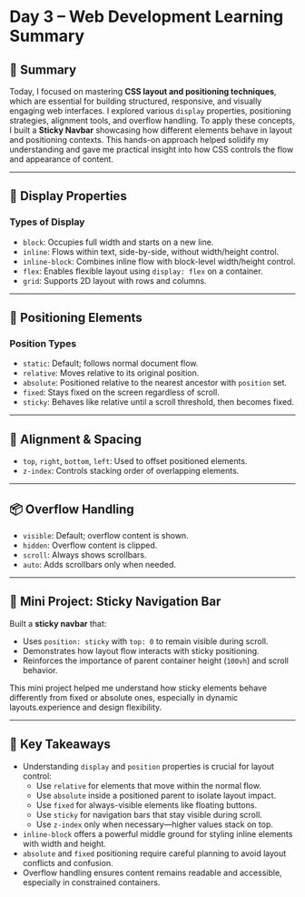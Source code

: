 # Day 3 – Web Development Learning Summary

## 📝 Summary
Today, I focused on mastering **CSS layout and positioning techniques**, which are essential for building structured, responsive, and visually engaging web interfaces. I explored various `display` properties, positioning strategies, alignment tools, and overflow handling. To apply these concepts, I built a **Sticky Navbar** showcasing how different elements behave in layout and positioning contexts. This hands-on approach helped solidify my understanding and gave me practical insight into how CSS controls the flow and appearance of content.

---

## 🧱 Display Properties

### Types of Display
- `block`: Occupies full width and starts on a new line.
- `inline`: Flows within text, side-by-side, without width/height control.
- `inline-block`: Combines inline flow with block-level width/height control.
- `flex`: Enables flexible layout using `display: flex` on a container.
- `grid`: Supports 2D layout with rows and columns.

---

## 📍 Positioning Elements

### Position Types
- `static`: Default; follows normal document flow.
- `relative`: Moves relative to its original position.
- `absolute`: Positioned relative to the nearest ancestor with `position` set.
- `fixed`: Stays fixed on the screen regardless of scroll.
- `sticky`: Behaves like relative until a scroll threshold, then becomes fixed.

---

## 🎯 Alignment & Spacing
- `top`, `right`, `bottom`, `left`: Used to offset positioned elements.
- `z-index`: Controls stacking order of overlapping elements.

---

## 📦 Overflow Handling
- `visible`: Default; overflow content is shown.
- `hidden`: Overflow content is clipped.
- `scroll`: Always shows scrollbars.
- `auto`: Adds scrollbars only when needed.

---

## 🧪 Mini Project: Sticky Navigation Bar

Built a **sticky navbar** that:
- Uses `position: sticky` with `top: 0` to remain visible during scroll.
- Demonstrates how layout flow interacts with sticky positioning.
- Reinforces the importance of parent container height (`100vh`) and scroll behavior.

This mini project helped me understand how sticky elements behave differently from fixed or absolute ones, especially in dynamic layouts.experience and design flexibility.

---

## 🧠 Key Takeaways
- Understanding `display` and `position` properties is crucial for layout control:
  - Use `relative` for elements that move within the normal flow.
  - Use `absolute` inside a positioned parent to isolate layout impact.
  - Use `fixed` for always-visible elements like floating buttons.
  - Use `sticky` for navigation bars that stay visible during scroll.
  - Use `z-index` only when necessary—higher values stack on top.
- `inline-block` offers a powerful middle ground for styling inline elements with width and height.
- `absolute` and `fixed` positioning require careful planning to avoid layout conflicts and confusion.
- Overflow handling ensures content remains readable and accessible, especially in constrained containers.


